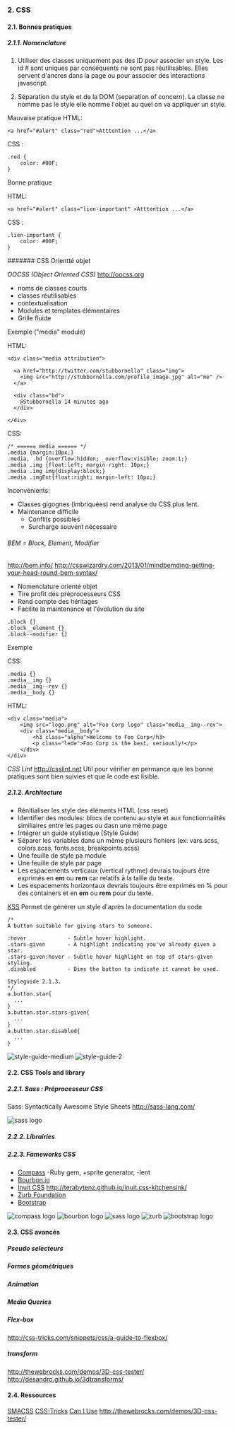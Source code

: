 ### 2. CSS

#### 2.1. Bonnes pratiques

##### 2.1.1. Nomenclature

1. Utiliser des classes uniquement pas des ID pour associer un style.
Les id # sont uniques par conséquents ne sont pas réutilisables. Elles servent d'ancres dans la page ou pour associer des interactions javascript.

2. Séparation du style et de la DOM (separation of concern).
La classe ne nomme pas le style elle nomme l'objet au quel on va appliquer un style.

Mauvaise pratique
HTML:
```
<a href="#alert" class="red">Atttention ...</a>
```
CSS :
```
.red {
	color: #00F;
}
```

Bonne pratique

HTML:
```
<a href="#alert" class="lien-important" >Atttention ...</a>
```
CSS :
```
.lien-important {
	color: #00F;
}
```

####### CSS Orientté objet

*OOCSS (Object Oriented CSS)*
http://oocss.org

- noms de classes courts
- classes réutilisables
- contextualisation
- Modules et templates élémentaires
- Grille fluide

Exemple ("media" module)

HTML: 
```
<div class="media attribution">

  <a href="http://twitter.com/stubbornella" class="img">
    <img src="http://stubbornella.com/profile_image.jpg" alt="me" />
  </a>

  <div class="bd">
    @Stubbornella 14 minutes ago
  </div>

</div>
```

CSS: 
```
/* ====== media ====== */
.media {margin:10px;}
.media, .bd {overflow:hidden; _overflow:visible; zoom:1;}
.media .img {float:left; margin-right: 10px;}
.media .img img{display:block;}
.media .imgExt{float:right; margin-left: 10px;}
```

Inconvénients:
- Classes gigognes (imbriquées) rend analyse du CSS plus lent.
- Maintenance difficile
	- Conflits possibles
	- Surcharge souvent nécessaire

###### BEM = Block, Element, Modifier
http://bem.info/
http://csswizardry.com/2013/01/mindbemding-getting-your-head-round-bem-syntax/

- Nomenclature orienté objet 
- Tire profit des préprocesseurs CSS
- Rend compte des héritages
- Facilite la maintenance et l'évolution du site

```
.block {}
.block__element {}
.block--modifier {}
```

Exemple

CSS: 
```
.media {}
.media__img {}
.media__img--rev {}
.media__body {}
```

HTML: 
```
<div class="media">
    <img src="logo.png" alt="Foo Corp logo" class="media__img--rev">
    <div class="media__body">
        <h3 class="alpha">Welcome to Foo Corp</h3>
        <p class="lede">Foo Corp is the best, seriously!</p>
    </div>
</div>
```

*CSS Lint* http://csslint.net
Util pour vérifier en permance que les bonne pratiques sont bien suivies et que le code est lisible.

##### 2.1.2. Architecture
- Rénitialiser les style des éléments HTML (css reset)
- Identifier des modules: blocs de contenu au style et aux fonctionnalités similiaires entre les pages ou dasn une même page
- Intégrer un guide stylistique (Style Guide)
- Séparer les variables dans un même plusieurs fichiers (ex: vars.scss, colors.scss, fonts.scss, breakpoints.scss)
- Une feuille de style pa module
- Une feuille de style par page
- Les espacements verticaux (vertical rythme) devrais toujours être exprimés en <b>em</b> ou <b>rem</b> car relatifs à la taille du texte.</li>
- Les espacements horizontaux devrais toujours être exprimés en % pour des containers et en <b>em</b> ou <b>rem</b> pour du texte.</li>

[KSS](http://warpspire.com/kss/styleguides/)
Permet de générer un style d'après la documentation du code
```
/*
A button suitable for giving stars to someone.

:hover             - Subtle hover highlight.
.stars-given       - A highlight indicating you've already given a star.
.stars-given:hover - Subtle hover highlight on top of stars-given styling.
.disabled          - Dims the button to indicate it cannot be used.

Styleguide 2.1.3.
*/
a.button.star{
  ...
}
a.button.star.stars-given{
  ...
}
a.button.star.disabled{
  ...
}
```

![style-guide-medium](./app/images/slides/styleguide_medium.png)
![style-guide-2](./app/images/slides/styleguide-2.png)

#### 2.2. CSS Tools and library

##### 2.2.1. Sass : Préprocesseur CSS
Sass: Syntactically Awesome Style Sheets
http://sass-lang.com/

![sass logo](../app/images/slides/logo-sass.svg)

##### 2.2.2. Librairies


##### 2.2.3. Fameworks CSS

* [Compass](http://compass-style.org/) -Ruby gem, +sprite generator, -lent
* [Bourbon.io](http://bourbon.io/) 
* [Inuit CSS](https://github.com/inuitcss) http://terabytenz.github.io/inuit.css-kitchensink/
* [Zurb Foundation](http://foundation.zurb.com/)
* [Bootstrap](http://getbootstrap.com/)

![compass logo](../app/images/slides/compass.png)
![bourbon logo](../app/images/slides/bourbon-logo.png)
![sass logo](../app/images/slides/inuit-css.png)
![zurb](../app/images/slides/frameworks-zurb-foundation-180x180.png)
![bootstrap logo](../app/images/slides/bootstrap2_logo.png)



#### 2.3. CSS avancés
##### Pseudo selecteurs
##### Formes géométriques
##### Animation
##### Media Queries

##### Flex-box
http://css-tricks.com/snippets/css/a-guide-to-flexbox/

##### transform
http://thewebrocks.com/demos/3D-css-tester/
http://desandro.github.io/3dtransforms/

#### 2.4. Ressources
[SMACSS](http://smacss.com)
[CSS-Tricks](css-tricks.com)
[Can I Use](http://caniuse.com/)
http://thewebrocks.com/demos/3D-css-tester/
